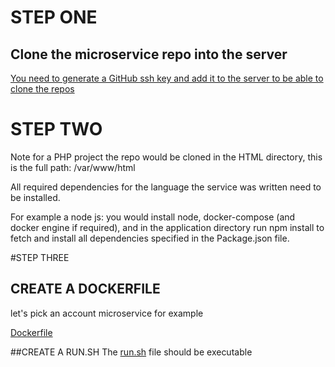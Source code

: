 # STEP ONE
## Clone the microservice repo into the server

[You need to generate a GitHub ssh key and add it to the server to be able to clone the repos](https://www.theserverside.com/blog/Coffee-Talk-Java-News-Stories-and-Opinions/GitHub-SSH-Key-Setup-Config-Ubuntu-Linux)


# STEP TWO
Note for a PHP project the repo would be cloned in the HTML directory, this is the full path: /var/www/html

All required dependencies for the language the service was written need to be installed.

For example a node js:
you would install node, docker-compose (and docker engine if required), and in the application directory run npm install to fetch and install all dependencies specified in the Package.json file.

#STEP THREE
## CREATE A DOCKERFILE
let's pick an account microservice for example

[Dockerfile](https://github.com/layor2257/Vertical-deployment/blob/main/Dockerfile)

##CREATE A RUN.SH
The [run.sh](https://github.com/layor2257/Vertical-deployment/blob/main/run.sh) file should be executable



